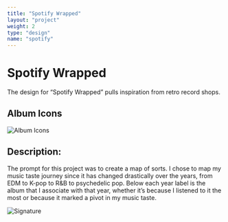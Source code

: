 ```yaml
---
title: "Spotify Wrapped"
layout: "project"
weight: 2
type: "design"
name: "spotify"
---
```


# Spotify Wrapped

The design for “Spotify Wrapped” pulls inspiration from retro record shops.

## Album Icons

![Album Icons](/img/albums.png "Album Icons")

## Description:

The prompt for this project was to create a map of sorts. I chose to map my music taste journey since it has changed drastically over the years, from EDM to K-pop to R&B to psychedelic pop. Below each year label is the album that I associate with that year, whether it’s because I listened to it the most or because it marked a pivot in my music taste.

![Signature](/img/signature.png)
